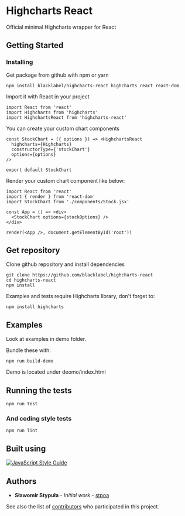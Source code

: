# Highcharts React
Official minimal Highcharts wrapper for React

## Getting Started

### Installing

Get package from github with npm or yarn

```
npm install blacklabel/highcharts-react highcharts react react-dom
```

Import it with React in your project

```
import React from 'react'
import Highcharts from 'highcharts'
import HighchartsReact from 'highcharts-react'
```

You can create your custom chart components

```
const StockChart = ({ options }) => <HighchartsReact
  highcharts={Highcharts}
  constructorType={'stockChart'}
  options={options}
/>

export default StockChart
```

Render your custom chart component like below:

```
import React from 'react'
import { render } from 'react-dom'
import StockChart from './components/Stock.jsx'

const App = () => <div>
  <StockChart options={stockOptions} />
</div>

render(<App />, document.getElementById('root'))
```

## Get repository

Clone github repository and install dependencies

```
git clone https://github.com/blacklabel/highcharts-react
cd highcharts-react
npm install
```

Examples and tests require Highcharts library, don't forget to:

```
npm install highcharts
```

## Examples

Look at examples in demo folder.

Bundle these with:

```
npm run build-demo
```

Demo is located under deomo/index.html

## Running the tests

```
npm run test
```

### And coding style tests

```
npm run lint
```

## Built using

[![JavaScript Style Guide](https://cdn.rawgit.com/feross/standard/master/badge.svg)](https://github.com/feross/standard)

## Authors

* **Sławomir Stypuła** - *Initial work* - [stpoa](https://github.com/stpoa)

See also the list of [contributors](https://github.com/blacklabel/highcharts-react/contributors) who participated in this project.
